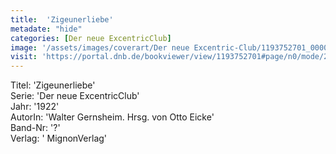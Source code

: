 ```yaml
---
title:  'Zigeunerliebe'
metadate: "hide"
categories: [Der neue ExcentricClub]
image: '/assets/images/coverart/Der neue Excentric-Club/1193752701_00000010.jpg'
visit: 'https://portal.dnb.de/bookviewer/view/1193752701#page/n0/mode/2up'
---
```

Titel: 'Zigeunerliebe' <br>
Serie: 'Der neue ExcentricClub' <br>
Jahr: '1922' <br>
AutorIn: 'Walter Gernsheim. Hrsg. von Otto Eicke' <br>
Band-Nr: '?' <br>
Verlag: ' MignonVerlag'